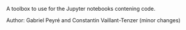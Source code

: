 A toolbox to use for the Jupyter notebooks contening code.

Author: Gabriel Peyré and Constantin Vaillant-Tenzer (minor changes)
